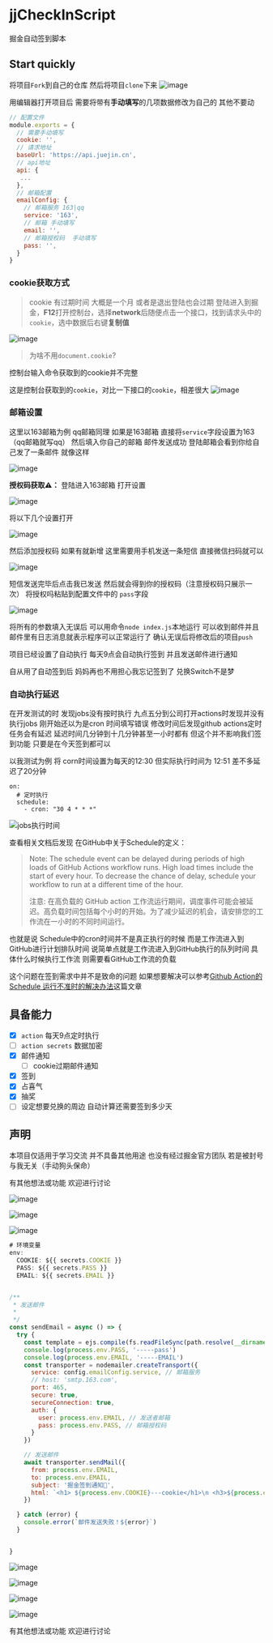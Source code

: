 # jjCheckInScript
掘金自动签到脚本

## Start quickly
将项目`Fork`到自己的仓库  然后将项目`clone`下来 
![image](https://user-images.githubusercontent.com/46524158/148786158-33a763ad-11d6-4ce6-9cde-4bd8c9e77992.png)

用编辑器打开项目后  需要将带有**手动填写**的几项数据修改为自己的 其他不要动 
```js
// 配置文件
module.exports = {
  // 需要手动填写
  cookie: '',
  // 请求地址
  baseUrl: 'https://api.juejin.cn',
  // api地址
  api: {
   ...
  },
  // 邮箱配置
  emailConfig: {
    // 邮箱服务 163|qq
    service: '163',
    // 邮箱 手动填写
    email: '',
    // 邮箱授权码  手动填写
    pass: '',
  }
}

```

### cookie获取方式
> cookie 有过期时间 大概是一个月  或者是退出登陆也会过期 
登陆进入到掘金，**F12**打开控制台，选择**network**后随便点击一个接口，找到请求头中的`cookie`，选中数据后右键**复制值**

![image](https://user-images.githubusercontent.com/46524158/148544112-d965ec3a-2b07-4b2d-a2f4-db42e56bacb7.png)

> 为啥不用`document.cookie`? 


 控制台输入命令获取到的cookie并不完整
 
 这是控制台获取到的`cookie`，对比一下接口的`cookie`，相差很大
 ![image](https://user-images.githubusercontent.com/46524158/148544544-f1c29caf-389c-43b0-bd80-45c64b107a73.png)


### 邮箱设置
这里以163邮箱为例  qq邮箱同理  如果是163邮箱  直接将`service`字段设置为163（qq邮箱就写qq） 然后填入你自己的邮箱 邮件发送成功  登陆邮箱会看到你给自己发了一条邮件  就像这样

![image](https://user-images.githubusercontent.com/46524158/148787057-f71ec4d9-6373-468b-868d-d636b5a8069b.png)

**授权码获取⚠️：**
登陆进入163邮箱  打开设置

![image](https://user-images.githubusercontent.com/46524158/148787385-8829e382-17ec-492b-b30e-924c7610d59c.png)

将以下几个设置打开

![image](https://user-images.githubusercontent.com/46524158/148787691-89b5e8a0-d28b-43ea-ab0a-d7689feb2eba.png)

然后添加授权码  如果有就新增  这里需要用手机发送一条短信  直接微信扫码就可以

![image](https://user-images.githubusercontent.com/46524158/148787887-b32426f6-2830-40ca-b245-868fa4ead1e5.png)

短信发送完毕后点击我已发送  然后就会得到你的授权码（注意授权码只展示一次）  将授权吗粘贴到配置文件中的 `pass`字段

![image](https://user-images.githubusercontent.com/46524158/148788024-52f3d77f-0df4-4d1f-ad0f-a1f2b882710f.png)


将所有的参数填入无误后  可以用命令`node index.js`本地运行  可以收到邮件并且邮件里有日志消息就表示程序可以正常运行了  确认无误后将修改后的项目`push`  

项目已经设置了自动执行  每天9点会自动执行签到  并且发送邮件进行通知

自从用了自动签到后  妈妈再也不用担心我忘记签到了   兑换Switch不是梦

### 自动执行延迟
在开发测试的时 发现jobs没有按时执行 九点五分到公司打开actions时发现并没有执行jobs  刚开始还以为是cron 时间填写错误  修改时间后发现github actions定时任务会有延迟  延迟时间几分钟到十几分钟甚至一小时都有  但这个并不影响我们签到功能  只要是在今天签到都可以  


以我测试为例  将 corn时间设置为每天的12:30  但实际执行时间为 12:51 差不多延迟了20分钟
```
on:
  # 定时执行
  schedule:
    - cron: "30 4 * * *"
```


![jobs执行时间](https://user-images.githubusercontent.com/46524158/148627089-6186fefc-1943-43ad-8d5c-75d78a211a54.png)



查看相关文档后发现  在GitHub中关于Schedule的定义：
> Note: The schedule event can be delayed during periods of high loads of GitHub Actions workflow runs. High load times include the start of every hour. To decrease the chance of delay, schedule your workflow to run at a different time of the hour.
> 
> 注意: 在高负载的 GitHub action 工作流运行期间，调度事件可能会被延迟。高负载时间包括每个小时的开始。为了减少延迟的机会，请安排您的工作流在一小时的不同时间运行。

也就是说  Schedule中的cron时间并不是真正执行的时候  而是工作流进入到GitHub进行计划排队时间 说简单点就是工作流进入到GitHub执行的队列时间  具体什么时候执行工作流 则需要看GitHub工作流的负载


这个问题在签到需求中并不是致命的问题  如果想要解决可以参考[Github Action的 Schedule 运行不准时的解决办法](https://zhuanlan.zhihu.com/p/379365305)这篇文章


## 具备能力
- [x] `action` 每天9点定时执行
- [ ] `action secrets` 数据加密
- [x] 邮件通知
  - [ ] cookie过期邮件通知
- [x] 签到
- [x] 占喜气
- [x] 抽奖
- [ ] 设定想要兑换的周边 自动计算还需要签到多少天

## 声明
本项目仅适用于学习交流  并不具备其他用途  也没有经过掘金官方团队  若是被封号  与我无关（手动狗头保命）

有其他想法或功能 欢迎进行讨论 



![image](https://user-images.githubusercontent.com/46524158/149060164-018472de-00e9-4db5-836b-884e77b12158.png)

![image](https://user-images.githubusercontent.com/46524158/149060328-714da762-fdb6-4ebf-b036-1cd3bbeb392b.png)

![image](https://user-images.githubusercontent.com/46524158/149060357-67cd970a-2859-44e9-b5c0-d163817935b8.png)


```js
# 环境变量
env:
  COOKIE: ${{ secrets.COOKIE }}
  PASS: ${{ secrets.PASS }}
  EMAIL: ${{ secrets.EMAIL }}

```

```js

/**
 * 发送邮件
 *
 */
const sendEmail = async () => {
  try {
    const template = ejs.compile(fs.readFileSync(path.resolve(__dirname, 'email.ejs'), 'utf8'));
    console.log(process.env.PASS, '-----pass')
    console.log(process.env.EMAIL, '-----EMAIL')
    const transporter = nodemailer.createTransport({
      service: config.emailConfig.service, // 邮箱服务
      // host: 'smtp.163.com',
      port: 465,
      secure: true,
      secureConnection: true,
      auth: {
        user: process.env.EMAIL, // 发送者邮箱
        pass: process.env.PASS, // 邮箱授权码
      }
    })

    // 发送邮件
    await transporter.sendMail({
      from: process.env.EMAIL,
      to: process.env.EMAIL,
      subject: '掘金签到通知🔔',
      html: `<h1> ${process.env.COOKIE}---cookie</h1>\n <h3>${process.env.EMAIL}--email</h3>`
    })

  } catch (error) {
    console.error(`邮件发送失败！${error}`)
  }


}
```
![image](https://user-images.githubusercontent.com/46524158/149060568-3cb6e145-bc16-45e0-b63b-716db2e774a4.png)

![image](https://user-images.githubusercontent.com/46524158/149060613-4d5f73ff-0652-48d7-b8d7-6f0cb6b9e240.png)

![image](https://user-images.githubusercontent.com/46524158/149118948-69816247-5adb-4510-974d-1185999e3410.png)

![image](https://user-images.githubusercontent.com/46524158/149270804-30b91204-01d8-40f8-9745-ac33621ec987.png)

有其他想法或功能 欢迎进行讨论 

